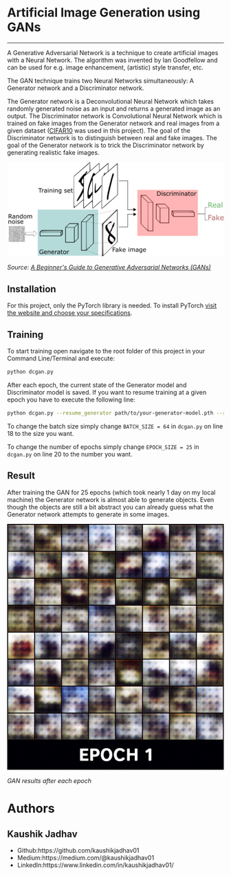 # Artificial Image Generation using GANs

[cifar10]: https://www.cs.toronto.edu/~kriz/cifar.html
[gan-architecture]: ./imgs/gan-architecture.png
[gans-beginners-guide]: https://skymind.ai/wiki/generative-adversarial-network-gan
[gan-animation]: ./imgs/gan-animation.gif
[pytorch-install]: https://pytorch.org/

---

A Generative Adversarial Network is a technique to create artificial images with a Neural Network. The algorithm was invented by Ian Goodfellow and can be used for e.g. image enhancement, (artistic) style transfer, etc.

The GAN technique trains two Neural Networks simultaneously: A Generator network and a Discriminator network.

The Generator network is a Deconvolutional Neural Network which takes randomly generated noise as an input and returns a generated image as an output.
The Discriminator network is Convolutional Neural Network which is trained on fake images from the Generator network and real images from a given dataset ([CIFAR10][cifar10] was used in this project). The goal of the Discriminator network is to distinguish between real and fake images. The goal of the Generator network is to trick the Discriminator network by generating realistic fake images.

![gan-architecture][gan-architecture]

*Source: [A Beginner's Guide to Generative Adversarial Networks (GANs)][gans-beginners-guide]*


## Installation

For this project, only the PyTorch library is needed. To install PyTorch [visit the website and choose your specifications][pytorch-install].

## Training

To start training open navigate to the root folder of this project in your Command Line/Terminal and execute:

```sh
python dcgan.py
```

After each epoch, the current state of the Generator model and Discriminator model is saved. If you want to resume training at a given epoch you have to execute the following line:

```sh
python dcgan.py --resume_generator path/to/your-generator-model.pth --resume_discriminator path/to/your-discriminator-model.pth
```

To change the batch size simply change ```BATCH_SIZE = 64``` in `dcgan.py` on line 18 to the size you want.

To change the number of epochs simply change ```EPOCH_SIZE = 25``` in `dcgan.py` on line 20 to the number you want.

## Result

After training the GAN for 25 epochs (which took nearly 1 day on my local machine) the Generator network is almost able to generate objects. Even though the objects are still a bit abstract you can already guess what the Generator network attempts to generate in some images.

![gan-animation][gan-animation]

*GAN results after each epoch*

# Authors
## Kaushik Jadhav
<ul>
<li>Github:https://github.com/kaushikjadhav01</li>
<li>Medium:https://medium.com/@kaushikjadhav01</li>
<li>LinkedIn:https://www.linkedin.com/in/kaushikjadhav01/</li>
</ul>
